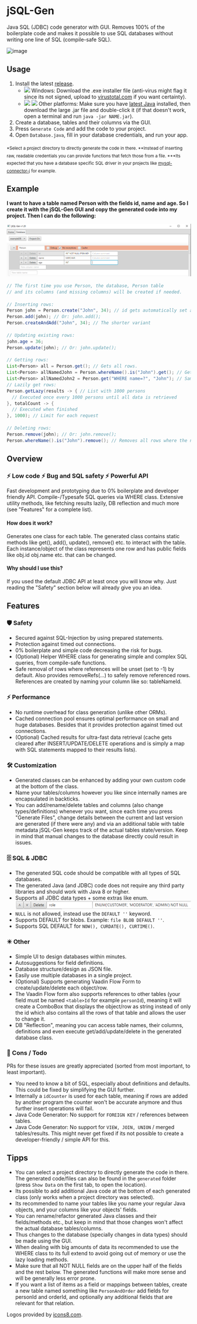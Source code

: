 # jSQL-Gen
Java SQL (JDBC) code generator with GUI. Removes 100% of the boilerplate code and makes
it possible to use SQL databases without writing one line of SQL (compile-safe SQL).

![image](https://user-images.githubusercontent.com/59899645/195866082-e0602e28-dad0-4321-b9e5-318645caa17f.png)

## Usage
1. Install the latest [release](https://github.com/Osiris-Team/jSQL-Gen/releases/tag/latest). 
    - <img width="20" src="https://img.icons8.com/?size=48&id=M9BRw0RJZXKi&format=png"></img> Windows: Download the .exe installer file (anti-virus might flag it since its not signed, upload to [virustotal.com](https://www.virustotal.com/) if you want certainty).
    - <img width="20" src="https://img.icons8.com/?size=48&id=17842&format=png"></img>
    <img width="20" src="https://img.icons8.com/?size=48&id=uoRwwh0lz3Jp&format=png"></img> Other platforms: Make sure you have [latest Java](https://www.oracle.com/java/technologies/downloads/)
      installed, then download the large .jar file and double-click it (if that doesn't work, open a terminal and run `java -jar NAME.jar`).
2. Create a database, tables and their columns via the GUI. 
3. Press `Generate Code` and add the code to your project.
4. Open `Database.java`, fill in your database credentials, and run your app.

<p>
<sub>
*Select a project directory to directly generate the code in there.
**Instead of inserting raw, readable credentials you can provide functions that fetch
those from a file. 
***Its expected that you have a database specific SQL driver in your projects like
<a href="https://github.com/mysql/mysql-connector-j">mysql-connector-j</a> for example.
</sub>
</p>

## Example
<p><b>I want to have a table named Person with the fields id, name and age. So I create it with the jSQL-Gen GUI and copy
the generated code into my project. Then I can do the following:</b></p>

![image](./img_1.png)

```java
// The first time you use Person, the database, Person table 
// and its columns (and missing columns) will be created if needed.

// Inserting rows:
Person john = Person.create("John", 34); // id gets automatically set and incremented
Person.add(john); // Or: john.add();
Person.createAndAdd("John", 34); // The shorter variant

// Updating existing rows:
john.age = 36;
Person.update(john); // Or: john.update();

// Getting rows:
List<Person> all = Person.get(); // Gets all rows.
List<Person> allNamedJohn = Person.whereName().is("John").get(); // Gets all rows where the name equals "John"
List<Person> allNamedJohn2 = Person.get("WHERE name=?", "John"); // Sames as above, but with regular SQL
// Lazily get rows:
Person.getLazy(results -> { // List with 1000 persons
  // Executed once every 1000 persons until all data is retrieved
}, totalCount -> {
  // Executed when finished
}, 1000); // Limit for each request 

// Deleting rows:
Person.remove(john); // Or: john.remove();
Person.whereName().is("John").remove(); // Removes all rows where the name equals "John"
```

## Overview

### ⚡️ Low code ⚡️ Bug and SQL safety ⚡️ Powerful API
Fast development and prototyping due to 0% boilerplate and developer friendly API.
Compile-/Typesafe SQL queries via WHERE class.
Extensive utility methods, like fetching results lazily, DB reflection and much more (see "Features" for a complete list).

#### How does it work?
Generates one class for each table.
The generated class contains static methods like get(), add(), update(), remove() etc. to interact with the table.
Each instance/object of the class represents
one row and has public fields like obj.id obj.name etc. that can be changed.

#### Why should I use this?
If you used the default JDBC API at least once you will know why.
Just reading the "Safety" section below will already give you an idea.

## Features

### 🛡 Safety
- Secured against SQL-Injection by using prepared statements.
- Protection against timed out connections.
- 0% boilerplate and simple code decreasing the risk for bugs.
- (Optional) Helper WHERE class for generating simple and complex SQL queries, from compile-safe functions.
- Safe removal of rows where references will be unset (set to -1) by default. Also provides removeRefs(...) to safely remove referenced rows. References are created by naming your column like so: tableNameId.

### ⚡️ Performance
- No runtime overhead for class generation (unlike other ORMs).
- Cached connection pool ensures optimal performance on small and huge databases.
  Besides that it provides protection against timed out connections.
- (Optional) Cached results for ultra-fast data retrieval
  (cache gets cleared after INSERT/UPDATE/DELETE operations and is
  simply a map with SQL statements mapped to their results lists).

### 🛠 Customization
- Generated classes can be enhanced by adding your own custom code at the bottom of the class.
- Name your tables/columns however you like since internally names are encapsulated in backticks.
- You can add/rename/delete tables and columns (also change types/definitions) whenever you want,
since each time you press "Generate Files", change details between the current and last version are generated
(if there were any) and via an additional table with
table metadata jSQL-Gen keeps track of the actual tables state/version. Keep in mind that manual changes
to the database directly could result in issues.

### 🗄 SQL & JDBC
- The generated SQL code should be compatible with all types of SQL databases.
- The generated Java (and JDBC) code does not require any third party libraries and should work with Java 8 or higher.
- Supports all JDBC data types + some extras like enum. ![img.png](img.png)
- `NULL` is not allowed, instead use the `DEFAULT ''` keyword.
- Supports DEFAULT for blobs. Example: `file BLOB DEFAULT ''`.
- Supports SQL DEFAULT for `NOW(), CURDATE(), CURTIME()`.

### ✴️ Other
- Simple UI to design databases within minutes.
- Autosuggestions for field definitions.
- Database structure/design as JSON file.
- Easily use multiple databases in a single project.
- (Optional) Supports generating Vaadin Flow Form to create/update/delete each object/row.
- The Vaadin Flow form also supports references to other tables (your field must be named `<table>Id` for example `personId`), meaning it will create a ComboBox that displays the object/row as string instead of only the id
which also contains all the rows of that table and allows the user to change it.
- DB "Reflection", meaning you can access table names, their columns, definitions and
even execute get/add/update/delete in the generated database class.

### 🔴 Cons / Todo
PRs for these issues are greatly appreciated (sorted from most important, to least important).
- You need to know a bit of SQL, especially about definitions and defaults. This could be fixed by simplifying the GUI further.
- Internally a `idCounter` is used for each table, meaning if rows are added by another program the counter won't be accurate anymore and thus further insert operations will fail.
- Java Code Generator: No support for `FOREIGN KEY` / references between tables.
- Java Code Generator: No support for `VIEW, JOIN, UNION` / merged tables/results. This might never get fixed if its not possible to create a developer-friendly / simple API for this.

## Tipps
- You can select a project directory to directly generate the code in there. The generated code/files can also be found in the `generated` folder (press `Show Data` on the first tab, to open the location).
- Its possible to add additional Java code at the bottom of each generated class (only works when a project directory was selected).
- Its recommended to name your tables like you name your regular
Java objects, and your columns like your objects' fields.
- You can rename/refactor generated Java classes and their fields/methods etc., but keep
in mind that those changes won't affect the actual database tables/columns.
- Thus changes to the database (specially changes in data types) should be made using the GUI.
- When dealing with big amounts of data its recommended to use the WHERE class to its full extend to avoid going out of memory
or use the lazy loading methods.
- Make sure that all NOT NULL fields are on the upper half of the fields and the rest below. The generated functions will make more sense and will
be generally less error prone.
- If you want a list of items as a field or mappings between tables, create a new table named something like `PersonAndOrder` add fields for personId and orderId, and optionally any additional fields that are relevant for that relation.


Logos provided by [icons8.com](https://icons8.com/icons/).
